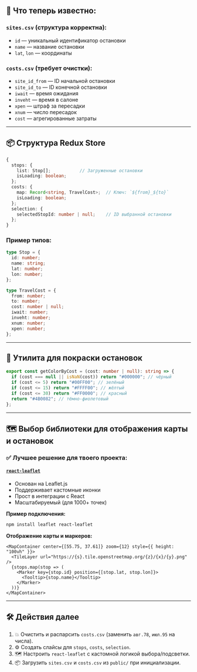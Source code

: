 

## 🔧 Что теперь известно:

### `sites.csv` (структура корректна):

* `id` — уникальный идентификатор остановки
* `name` — название остановки
* `lat`, `lon` — координаты

### `costs.csv` (требует очистки):

* `site_id_from` — ID начальной остановки
* `site_id_to` — ID конечной остановки
* `iwait` — время ожидания
* `inveht` — время в салоне
* `xpen` — штраф за пересадки
* `xnum` — число пересадок
* `cost` — агрегированные затраты

---

## 📦 Структура Redux Store

```ts
{
  stops: {
    list: Stop[];           // Загруженные остановки
    isLoading: boolean;
  };
  costs: {
    map: Record<string, TravelCost>;  // Ключ: `${from}_${to}`
    isLoading: boolean;
  };
  selection: {
    selectedStopId: number | null;    // ID выбранной остановки
  };
}
```

### Пример типов:

```ts
type Stop = {
  id: number;
  name: string;
  lat: number;
  lon: number;
};

type TravelCost = {
  from: number;
  to: number;
  cost: number | null;
  iwait: number;
  inveht: number;
  xnum: number;
  xpen: number;
};
```

---

## 🎨 Утилита для покраски остановок

```ts
export const getColorByCost = (cost: number | null): string => {
  if (cost === null || isNaN(cost)) return "#000000"; // чёрный
  if (cost <= 5) return "#00FF00"; // зелёный
  if (cost <= 15) return "#FFFF00"; // жёлтый
  if (cost <= 30) return "#FF0000"; // красный
  return "#4B0082"; // тёмно-фиолетовый
};
```

---

## 🗺️ Выбор библиотеки для отображения карты и остановок

### ✅ **Лучшее решение для твоего проекта:**

#### [`react-leaflet`](https://react-leaflet.js.org/)

* Основан на Leaflet.js
* Поддерживает кастомные иконки
* Прост в интеграции с React
* Масштабируемый (для 1000+ точек)

**Пример подключения:**

```bash
npm install leaflet react-leaflet
```

**Отображение карты и маркеров:**

```tsx
<MapContainer center={[55.75, 37.61]} zoom={12} style={{ height: "100vh" }}>
  <TileLayer url="https://{s}.tile.openstreetmap.org/{z}/{x}/{y}.png" />
  {stops.map(stop => (
    <Marker key={stop.id} position={[stop.lat, stop.lon]}>
      <Tooltip>{stop.name}</Tooltip>
    </Marker>
  ))}
</MapContainer>
```

---

## 🛠 Действия далее

1. 💥 Очистить и распарсить `costs.csv` (заменить `авг.78`, `июл.95` на числа).
2. ⚙️ Создать слайсы для `stops`, `costs`, `selection`.
3. 🗺️ Настроить `react-leaflet` с кастомной логикой выбора/подсветки.
4. 📦 Загрузить `sites.csv` и `costs.csv` из `public/` при инициализации.

